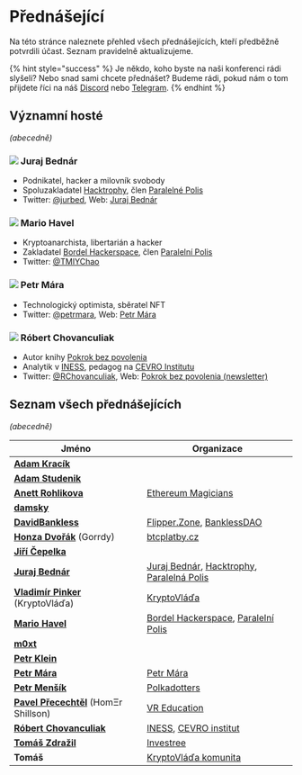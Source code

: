 # Přednášející

Na této stránce naleznete přehled všech přednášejících, kteří předběžně potvrdili účast. Seznam pravidelně aktualizujeme.

{% hint style="success" %}
Je někdo, koho byste na naši konferenci rádi slyšeli? Nebo snad sami chcete přednášet? Budeme rádi, pokud nám o tom přijdete říci na náš [Discord](https://discord.gg/5k9dEtVhnv) nebo [Telegram](https://t.me/utxocz).
{% endhint %}

## Významní hosté

_(abecedně)_

### ![](https://spec.utxo.cz/photos/speakers/juraj-bednar.png) Juraj Bednár

* Podnikatel, hacker a milovník svobody
* Spoluzakladatel [Hacktrophy](https://hacktrophy.com/sk/), člen [Paralelné Polis](https://paralelnapolis.sk)
* Twitter: [@jurbed](https://twitter.com/jurbed), Web: [Juraj Bednár](https://juraj.bednar.io)

### ![](https://spec.utxo.cz/photos/speakers/mario-havel.png) Mario Havel

* Kryptoanarchista, libertarián a hacker
* Zakladatel [Bordel Hackerspace](https://bordel.paralelnipolis.cz/#/), člen [Paralelní Polis](https://www.paralelnipolis.cz)
* Twitter: [@TMIYChao](https://twitter.com/TMIYChao)

### ![](https://spec.utxo.cz/photos/speakers/petr-mara.png) Petr Mára

* Technologický optimista, sběratel NFT
* Twitter: [@petrmara](https://twitter.com/petrmara), Web: [Petr Mára](https://www.petrmara.com)

### ![](https://spec.utxo.cz/photos/speakers/robert-chovanculiak.png) Róbert Chovanculiak

* Autor knihy [Pokrok bez povolenia](https://libinst.cz/produkt/pokrok-bez-povolenia/)
* Analytik v [INESS](https://www.iness.sk), pedagog na [CEVRO Institutu](https://www.cevroinstitut.cz/cs/pedagog/ing-robert-chovanculiak-ph-d/)
* Twitter: [@RChovanculiak](https://twitter.com/RChovanculiak), Web: [Pokrok bez povolenia (newsletter)](https://robertchovanculiak.substack.com)

## Seznam všech přednášejících

_(abecedně)_

| Jméno                                                                      | Organizace                                                                                                                  |
| -------------------------------------------------------------------------- | --------------------------------------------------------------------------------------------------------------------------- |
| [**Adam Kracík**](https://www.facebook.com/knox.gunner)                    |                                                                                                                             |
| [**Adam Studenik**](https://twitter.com/adamstudenik)                      |                                                                                                                             |
| [**Anett Rohlikova**](https://twitter.com/anettrolikova)                   | [Ethereum Magicians](https://ethereum-magicians.org)                                                                        |
| [**damsky**](https://twitter.com/CryptoDamSky)                             |                                                                                                                             |
| [**DavidBankless**](https://twitter.com/davidbankless)                     | [Flipper.Zone](https://twitter.com/flipperzonenft), [BanklessDAO](https://www.bankless.community)                           |
| [**Honza Dvořák**](https://twitter.com/\_Honza\_Dvorak) (Gorrdy)           | [btcplatby.cz](https://btcplatby.cz)                                                                                        |
| [**Jiří Čepelka**](https://twitter.com/JiriCepelka)                        |                                                                                                                             |
| [**Juraj Bednár**](https://twitter.com/jurbed)                             | [Juraj Bednár](https://juraj.bednar.io), [Hacktrophy](https://hacktrophy.com), [Paralelná Polis](https://paralelnapolis.sk) |
| [**Vladimír Pinker**](https://twitter.com/KryptoVlada) (KryptoVláďa)       | [KryptoVláďa](https://www.kryptovlada.win)                                                                                  |
| [**Mario Havel**](https://twitter.com/TMIYChao)                            | [Bordel Hackerspace](https://bordel.paralelnipolis.cz/#/), [Paralelní Polis](https://www.paralelnipolis.cz)                 |
| [**m0xt**](https://twitter.com/m0xt\_)                                     |                                                                                                                             |
| [**Petr Klein**](https://twitter.com/kleinpetr\_com)                       |                                                                                                                             |
| [**Petr Mára**](https://twitter.com/petrmara)                              | [Petr Mára](https://www.petrmara.com)                                                                                       |
| [**Petr Menšík**](https://twitter.com/petr\_mensik)                        | [Polkadotters](https://twitter.com/polkadotterss)                                                                           |
| [**Pavel Přecechtěl**](https://twitter.com/homershillson) (HomΞr Shillson) | [VR Education](https://vreducation.cz)                                                                                      |
| [**Róbert Chovanculiak**](https://twitter.com/RChovanculiak)               | [INESS](https://www.iness.sk), [CEVRO institut](https://www.cevroinstitut.cz/cs/pedagog/ing-robert-chovanculiak-ph-d/)      |
| [**Tomáš Zdražil**](https://twitter.com/investree\_cz)                     | [Investree](https://investree.cz)                                                                                           |
| **Tomáš**                                                                  | [KryptoVláďa komunita](https://www.kryptovlada.win)                                                                         |
